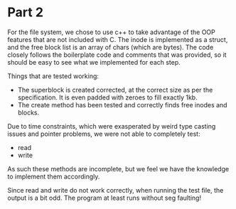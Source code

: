 # Part 2

For the file system, we chose to use c++ to take advantage of the OOP features that are not included with C. The inode is implemented as a struct, and the free block list is an array of chars (which are bytes).
The code closely follows the boilerplate code and comments that was provided, so it should be easy to see what we implemented for each step.

Things that are tested working:
- The superblock is created corrected, at the correct size as per the specification. It is even padded with zeroes to fill exactly 1kb.
- The create method has been tested and correctly finds free inodes and blocks.

Due to time constraints, which were exasperated by weird type casting issues and pointer problems, we were not able to completely test:
- read
- write

As such these methods are incomplete, but we feel we have the knowledge to implement them accordingly.

Since read and write do not work correctly, when running the test file, the output is a bit odd. The program at least runs without seg faulting!
